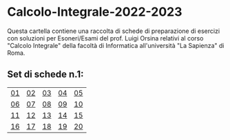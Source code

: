 # Calcolo-Integrale-2022-2023
Questa cartella contiene una raccolta di schede di preparazione di esercizi con soluzioni per Esoneri/Esami del prof. Luigi Orsina relativi al corso "Calcolo Integrale" della facoltà di Informatica all'università "La Sapienza" di Roma.

## Set di schede n.1:
|    |    |    |    |    |
|----|----|----|----|----|
| [01](../../blob/main/SchedeA1/00126.pdf) | [02](../../discussions/43)| [03](../../discussions/42) | [04](../../discussions/41) | [05](../../discussions/40)
| [06](../../discussions/39) | [07](../../discussions/38) | [08](../../discussions/37) | [09](../../discussions/36) | [10](../../discussions/35)
| [11](../../discussions/34) | [12](../../discussions/33) | [13](../../discussions/32) | [14](../../discussions/31) | [15](../../discussions/30)
| [16](../../discussions/29) | [17](../../discussions/28) | [18](../../discussions/27) | [19](../../discussions/26) | [20](../../discussions/25)|

